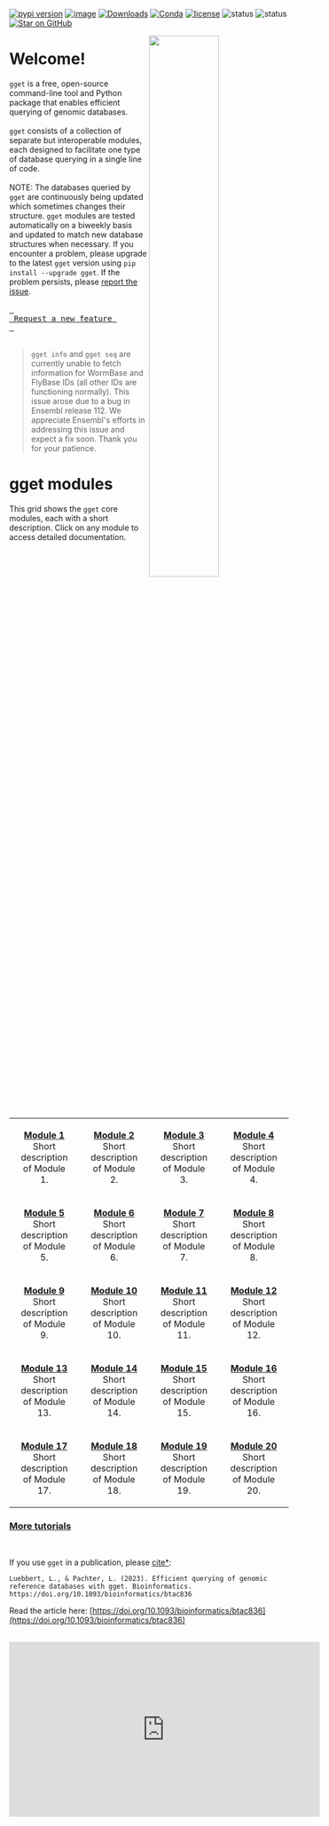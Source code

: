 [![pypi version](https://img.shields.io/pypi/v/gget)](https://pypi.org/project/gget)
[![image](https://anaconda.org/bioconda/gget/badges/version.svg)](https://anaconda.org/bioconda/gget)
[![Downloads](https://static.pepy.tech/personalized-badge/gget?period=total&units=international_system&left_color=grey&right_color=brightgreen&left_text=Downloads)](https://pepy.tech/project/gget)
[![Conda](https://img.shields.io/conda/dn/bioconda/gget?logo=Anaconda)](https://anaconda.org/bioconda/gget)
[![license](https://img.shields.io/pypi/l/gget)](LICENSE)
![status](https://github.com/pachterlab/gget/actions/workflows/ci.yml/badge.svg)
![status](https://github.com/lauraluebbert/test_gget_alphafold/actions/workflows/CI_alphafold.yml/badge.svg)
[![Star on GitHub](https://img.shields.io/github/stars/pachterlab/gget.svg?style=social)](https://github.com/pachterlab/gget/)  

[<img align="right" width="50%" height="50%" src="https://github.com/pachterlab/gget/blob/main/docs/assets/website_v2_gget_overview.png?raw=true" />](https://raw.githubusercontent.com/pachterlab/gget/main/figures/gget_overview.png)

# Welcome!
  
`gget` is a free, open-source command-line tool and Python package that enables efficient querying of genomic databases.  
<br>
`gget` consists of a collection of separate but interoperable modules, each designed to facilitate one type of database querying in a single line of code.   
<br>
NOTE: The databases queried by `gget` are continuously being updated which sometimes changes their structure. `gget` modules are tested automatically on a biweekly basis and updated to match new database structures when necessary. If you encounter a problem, please upgrade to the latest `gget` version using `pip install --upgrade gget`. If the problem persists, please [report the issue](https://github.com/pachterlab/gget/issues/new/choose).  
<br>
[<kbd> <br> Request a new feature <br> </kbd>](https://github.com/pachterlab/gget/issues/new/choose)
<br>
<br>
> `gget info` and `gget seq` are currently unable to fetch information for WormBase and FlyBase IDs (all other IDs are functioning normally). This issue arose due to a bug in Ensembl release 112. We appreciate Ensembl's efforts in addressing this issue and expect a fix soon. Thank you for your patience.

# gget modules

This grid shows the `gget` core modules, each with a short description. Click on any module to access detailed documentation.

<table style="width:100%; table-layout:fixed;">
  <tr>
    <td style="width:25%; padding:20px; text-align:center;"><a href="docs/module1.md"><strong>Module 1</strong></a><br>Short description of Module 1.</td>
    <td style="width:25%; padding:20px; text-align:center;"><a href="docs/module2.md"><strong>Module 2</strong></a><br>Short description of Module 2.</td>
    <td style="width:25%; padding:20px; text-align:center;"><a href="docs/module3.md"><strong>Module 3</strong></a><br>Short description of Module 3.</td>
    <td style="width:25%; padding:20px; text-align:center;"><a href="docs/module4.md"><strong>Module 4</strong></a><br>Short description of Module 4.</td>
  </tr>
  <tr>
    <td style="width:25%; padding:20px; text-align:center;"><a href="docs/module5.md"><strong>Module 5</strong></a><br>Short description of Module 5.</td>
    <td style="width:25%; padding:20px; text-align:center;"><a href="docs/module6.md"><strong>Module 6</strong></a><br>Short description of Module 6.</td>
    <td style="width:25%; padding:20px; text-align:center;"><a href="docs/module7.md"><strong>Module 7</strong></a><br>Short description of Module 7.</td>
    <td style="width:25%; padding:20px; text-align:center;"><a href="docs/module8.md"><strong>Module 8</strong></a><br>Short description of Module 8.</td>
  </tr>
  <tr>
    <td style="width:25%; padding:20px; text-align:center;"><a href="docs/module9.md"><strong>Module 9</strong></a><br>Short description of Module 9.</td>
    <td style="width:25%; padding:20px; text-align:center;"><a href="docs/module10.md"><strong>Module 10</strong></a><br>Short description of Module 10.</td>
    <td style="width:25%; padding:20px; text-align:center;"><a href="docs/module11.md"><strong>Module 11</strong></a><br>Short description of Module 11.</td>
    <td style="width:25%; padding:20px; text-align:center;"><a href="docs/module12.md"><strong>Module 12</strong></a><br>Short description of Module 12.</td>
  </tr>
  <tr>
    <td style="width:25%; padding:20px; text-align:center;"><a href="docs/module13.md"><strong>Module 13</strong></a><br>Short description of Module 13.</td>
    <td style="width:25%; padding:20px; text-align:center;"><a href="docs/module14.md"><strong>Module 14</strong></a><br>Short description of Module 14.</td>
    <td style="width:25%; padding:20px; text-align:center;"><a href="docs/module15.md"><strong>Module 15</strong></a><br>Short description of Module 15.</td>
    <td style="width:25%; padding:20px; text-align:center;"><a href="docs/module16.md"><strong>Module 16</strong></a><br>Short description of Module 16.</td>
  </tr>
  <tr>
    <td style="width:25%; padding:20px; text-align:center;"><a href="docs/module17.md"><strong>Module 17</strong></a><br>Short description of Module 17.</td>
    <td style="width:25%; padding:20px; text-align:center;"><a href="docs/module18.md"><strong>Module 18</strong></a><br>Short description of Module 18.</td>
    <td style="width:25%; padding:20px; text-align:center;"><a href="docs/module19.md"><strong>Module 19</strong></a><br>Short description of Module 19.</td>
    <td style="width:25%; padding:20px; text-align:center;"><a href="docs/module20.md"><strong>Module 20</strong></a><br>Short description of Module 20.</td>
  </tr>
</table>


### [More tutorials](https://github.com/pachterlab/gget_examples)

<br>  

If you use `gget` in a publication, please [cite*](/gget/en/cite.md):    
```
Luebbert, L., & Pachter, L. (2023). Efficient querying of genomic reference databases with gget. Bioinformatics. https://doi.org/10.1093/bioinformatics/btac836
```
Read the article here: [https://doi.org/10.1093/bioinformatics/btac836](https://doi.org/10.1093/bioinformatics/btac836)

<br>  
<iframe width="560" height="315" src="https://www.youtube.com/embed/cVR0k6Mt97o?si=BJwRyaymmxF9w65f" title="YouTube video player" frameborder="0" allow="accelerometer; autoplay; clipboard-write; encrypted-media; gyroscope; picture-in-picture; web-share" allowfullscreen></iframe>  



